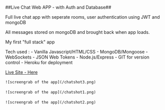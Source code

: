 ##Live Chat Web APP - with Auth and Database##

Full live chat app with seperate rooms, user authentication using JWT and mongoDB 

All messages stored on mongoDB and brought back when app loads.

My first "full stack" app

Tech used : 
    - Vanilla Javascript/HTML/CSS
    - MongoDB/Mongoose
    - WebSockets
    - JSON Web Tokens
    - Node.js/Express
    - GIT for version control
    - Heroku for deployment

[Live Site - Here](https://webchat-unichat.herokuapp.com/)

    ![screengrab of the app](/chatshot3.png)

    ![screengrab of the app](/chatshot1.png)

    ![screengrab of the app](/chatshot2.png)